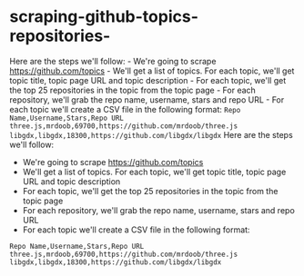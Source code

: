 # scraping-github-topics-repositories-
Here are the steps we'll follow:  - We're going to scrape https://github.com/topics - We'll get a list of topics. For each topic, we'll get topic title, topic page URL and topic description - For each topic, we'll get the top 25 repositories in the topic from the topic page - For each repository, we'll grab the repo name, username, stars and repo URL - For each topic we'll create a CSV file in the following format: ``` Repo Name,Username,Stars,Repo URL three.js,mrdoob,69700,https://github.com/mrdoob/three.js libgdx,libgdx,18300,https://github.com/libgdx/libgdx ```
Here are the steps we'll follow:

- We're going to scrape https://github.com/topics
- We'll get a list of topics. For each topic, we'll get topic title, topic page URL and topic description
- For each topic, we'll get the top 25 repositories in the topic from the topic page
- For each repository, we'll grab the repo name, username, stars and repo URL
- For each topic we'll create a CSV file in the following format:

```
Repo Name,Username,Stars,Repo URL
three.js,mrdoob,69700,https://github.com/mrdoob/three.js
libgdx,libgdx,18300,https://github.com/libgdx/libgdx
```
